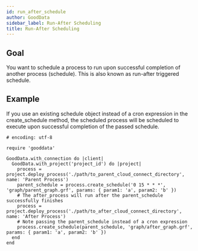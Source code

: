```yaml
---
id: run_after_schedule
author: GoodData
sidebar_label: Run-After Scheduling
title: Run-After Scheduling
---
```


Goal
-------

You want to schedule a process to run upon successful completion of
another process (schedule). This is also known as run-after triggered
schedule.

Example
--------

If you use an existing schedule object instead of a cron expression in
the create\_schedule method, the scheduled process will be scheduled to
execute upon successful completion of the passed schedule.

    # encoding: utf-8

    require 'gooddata'

    GoodData.with_connection do |client|
      GoodData.with_project('project_id') do |project|
        process = project.deploy_process('./path/to_parent_cloud_connect_directory', name: 'Parent Process')
        parent_schedule = process.create_schedule('0 15 * * *', 'graph/parent_graph.grf', params: { param1: 'a', param2: 'b' })
        # The after_process will run after the parent_schedule successfully finishes
        process = project.deploy_process('./path/to_after_cloud_connect_directory', name: 'After Process')
        # Note passing the parent_schedule instead of a cron expression
        process.create_schedule(parent_schedule, 'graph/after_graph.grf', params: { param1: 'a', param2: 'b' })
      end
    end
